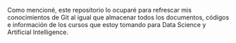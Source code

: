 Como mencioné, este repositorio lo ocuparé para refrescar mis conocimientos de Git al igual que almacenar todos los documentos, códigos e información de los cursos que estoy tomando para Data Science y Artificial Intelligence.
